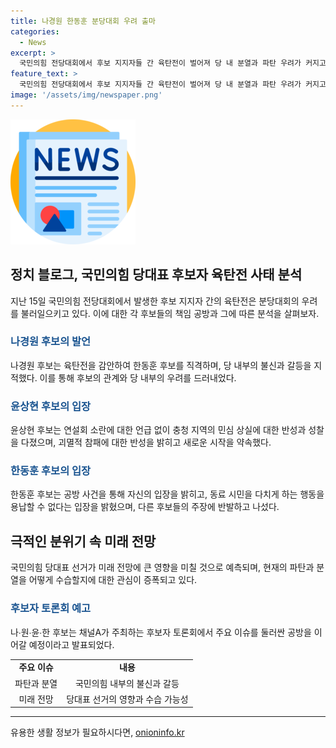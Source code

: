 ```yaml
---
title: 나경원 한동훈 분당대회 우려 출마
categories:
  - News
excerpt: >
  국민의힘 전당대회에서 후보 지지자들 간 육탄전이 벌어져 당 내 분열과 파탄 우려가 커지고 있음. 나경원 후보는 한동훈 후보를 비판하며 당 대표 후보 출마의 분열과 혼란을 지적하고, 원희룡 후보를 향해 공방을 벌인 것으로 지적함. 윤상현 후보는 이러한 소란에 대한 언급 없이 당 대표 선거로 인한 국민의 불신을 반성하고 바꾸겠다고 밝혔다. 전체적으로 극한의 갈등으로 치달으며 파탄의 상처를 남길 것으로 우려되고 있다.
feature_text: >
  국민의힘 전당대회에서 후보 지지자들 간 육탄전이 벌어져 당 내 분열과 파탄 우려가 커지고 있음. 나경원 후보는 한동훈 후보를 비판하며 당 대표 후보 출마의 분열과 혼란을 지적하고, 원희룡 후보를 향해 공방을 벌인 것으로 지적함. 윤상현 후보는 이러한 소란에 대한 언급 없이 당 대표 선거로 인한 국민의 불신을 반성하고 바꾸겠다고 밝혔다. 전체적으로 극한의 갈등으로 치달으며 파탄의 상처를 남길 것으로 우려되고 있다.
image: '/assets/img/newspaper.png'
---
```


<p><img src="/assets/img/newspaper.png" alt="kimp 속보" /></p>

<h2 data-ke-size="size26">정치 블로그, 국민의힘 당대표 후보자 육탄전 사태 분석</h2>

<p data-ke-size="size16">지난 15일 국민의힘 전당대회에서 발생한 후보 지지자 간의 육탄전은 분당대회의 우려를 불러일으키고 있다. 이에 대한 각 후보들의 책임 공방과 그에 따른 분석을 살펴보자.</p>

<h3><b><span style="color: #1a5490;">나경원 후보의 발언</span></b></h3>

<p data-ke-size="size16">나경원 후보는 육탄전을 감안하여 한동훈 후보를 직격하며, 당 내부의 불신과 갈등을 지적했다. 이를 통해 후보의 관계와 당 내부의 우려를 드러내었다.</p>

<h3><b><span style="color: #1a5490;">윤상현 후보의 입장</span></b></h3>

<p data-ke-size="size16">윤상현 후보는 연설회 소란에 대한 언급 없이 충청 지역의 민심 상실에 대한 반성과 성찰을 다졌으며, 괴멸적 참패에 대한 반성을 밝히고 새로운 시작을 약속했다.</p>

<h3><b><span style="color: #1a5490;">한동훈 후보의 입장</span></b></h3>

<p data-ke-size="size16">한동훈 후보는 공방 사건을 통해 자신의 입장을 밝히고, 동료 시민을 다치게 하는 행동을 용납할 수 없다는 입장을 밝혔으며, 다른 후보들의 주장에 반발하고 나섰다.</p>

<h2 data-ke-size="size26">극적인 분위기 속 미래 전망</h2>

<p data-ke-size="size16">국민의힘 당대표 선거가 미래 전망에 큰 영향을 미칠 것으로 예측되며, 현재의 파탄과 분열을 어떻게 수습할지에 대한 관심이 증폭되고 있다.</p>

<h3><b><span style="color: #1a5490;">후보자 토론회 예고</span></b></h3>

<p data-ke-size="size16">나∙원∙윤∙한 후보는 채널A가 주최하는 후보자 토론회에서 주요 이슈를 둘러싼 공방을 이어갈 예정이라고 발표되었다.</p>

<table>
    <tr>
        <td style="text-align: center; height: 17px;"><b>주요 이슈</b></td>
        <td style="text-align: center; height: 17px;"><b>내용</b></td>
    </tr>
    <tr>
        <td style="text-align: center; height: 17px;">파탄과 분열</td>
        <td style="text-align: center; height: 17px;">국민의힘 내부의 불신과 갈등</td>
    </tr>
    <tr>
        <td style="text-align: center; height: 17px;">미래 전망</td>
        <td style="text-align: center; height: 17px;">당대표 선거의 영향과 수습 가능성</td>
    </tr>
</table>

<hr>
유용한 생활 정보가 필요하시다면, <a href="https://onioninfo.kr" rel="dofollow">onioninfo.kr</a>


